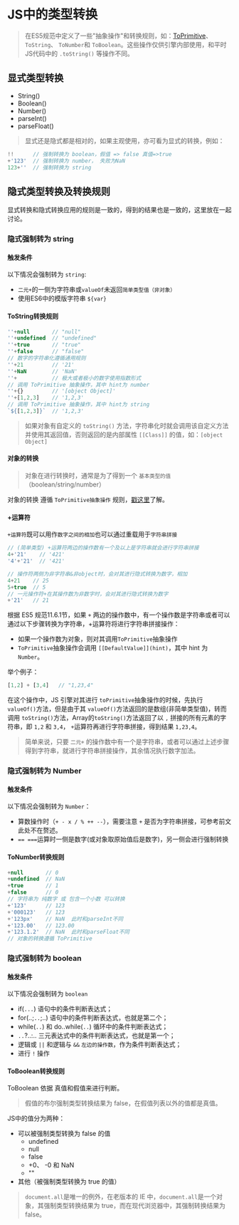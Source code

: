 # JS中的类型转换
<!-- toc -->

> 在ES5规范中定义了一些"抽象操作"和转换规则，如：[ToPrimitive](./toPrimitive.md)、 `ToString`、 `ToNumber`和 `ToBoolean`。这些操作仅供引擎内部使用，和平时JS代码中的 `.toString()` 等操作不同。

## 显式类型转换

- String()
- Boolean()
- Number()
- parseInt()
- parseFloat()

> 显式还是隐式都是相对的，如果主观使用，亦可看为显式的转换，例如：

```js
!!      // 强制转换为 boolean，假值 => false 真值=>true
+'123'  // 强制转换为 number， 失败为NaN
123+''  // 强制转换为 string
```

## 隐式类型转换及转换规则

显式转换和隐式转换应用的规则是一致的，得到的结果也是一致的，这里放在一起讨论。

### 隐式强制转为 string

#### 触发条件

以下情况会强制转为 `string`:

- `二元+`的一侧为字符串或`valueOf`未返回`简单类型值（非对象）`
- 使用ES6中的模版字符串 ``${var}``

#### ToString转换规则

```js
''+null       // "null"
''+undefined  // "undefined"
''+true       // "true"
''+false      // "false"
// 数字的字符串化遵循通用规则
''+21         // '21'
''+NaN        // 'NaN'
''+           // 极大或者极小的数字使用指数形式  
// 调用 ToPrimitive 抽象操作，其中 hint为 number
''+{}         // '[object Object]'
''+[1,2,3]    // '1,2,3'
// 调用 ToPrimitive 抽象操作，其中 hint为 string
`${[1,2,3]}`  // '1,2,3'
```

> 如果对象有自定义的 `toString()` 方法，字符串化时就会调用该自定义方法并使用其返回值，否则返回的是内部属性 `[[Class]]` 的值，如：`[object Object]`

#### 对象的转换

> 对象在进行转换时，通常是为了得到一个 `基本类型的值`（boolean/string/number）

对象的转换 遵循 `ToPrimitive抽象操作` 规则，[戳这里](./toPrimitive.md)了解。

#### +运算符

`+运算符`既可以用作`数字之间的相加`也可以通过重载用于`字符串拼接`

```js
// (简单类型) +运算符两边的操作数有一个及以上是字符串就会进行字符串拼接
4+'21'    // '421'
'4'+'21'  // '421'

// 操作符两侧为非字符串&非object时，会对其进行隐式转换为数字，相加
4+21    // 25
5+true  // 5
// 一元操作符+在其操作数为非数字时，会对其进行隐式转换为数字
+'21'   // 21
```

根据 ES5 规范11.6.1节，如果 `+` 两边的操作数中，有一个操作数是字符串或者可以通过以下步骤转换为字符串，+运算符将进行字符串拼接操作：

- 如果一个操作数为对象，则对其调用`ToPrimitive`抽象操作
- `ToPrimitive`抽象操作会调用 `[[DefaultValue]](hint)`，其中 hint 为 `Number`。

举个例子：

```js
[1,2] + [3,4]   // "1,23,4"
```

在这个操作中，JS 引擎对其进行 `toPrimitive`抽象操作的时候，先执行 `valueOf()`方法，但是由于其 `valueOf()`方法返回的是数组(非简单类型值)，转而调用 `toString()`方法，Array的`toString()`方法返回了以 `,` 拼接的所有元素的字符串，即 `1,2` 和 `3,4`， `+`运算符再进行字符串拼接，得到结果 `1,23,4`。

> 简单来说，只要 `二元+` 的操作数中有一个是字符串，或者可以通过上述步骤得到字符串，就进行字符串拼接操作，其余情况执行数字加法。

### 隐式强制转为 Number

#### 触发条件

以下情况会强制转为 `Number`：

- 算数操作时（`+ - x / % ++ --`），需要注意 `+` 是否为字符串拼接，可参考前文此处不在赘述。
- `== ===`运算时一侧是数字(或对象取原始值后是数字)，另一侧会进行强制转换

#### ToNumber转换规则

```js
+null       // 0
+undefined  // NaN
+true       // 1
+false      // 0
// 字符串为 纯数字 或 包含一个小数 可以转换
+'123'      // 123
+'000123'   // 123
+'123px'    // NaN  此时和parseInt不同  
+'123.00'   // 123.00
+'123.1.2'  // NaN  此时和parseFloat不同
// 对象的转换遵循 ToPrimitive

```

### 隐式强制转为 boolean

#### 触发条件

以下情况会强制转为 `boolean`

- if(`...`) 语句中的条件判断表达式；
- for(..;`..`;..) 语句中的条件判断表达式，也就是第二个；
- while(`..`) 和 do..while(`..`) 循环中的条件判断表达式；
- `..`?..:.. 三元表达式中的条件判断表达式，也就是第一个；
- 逻辑或 `||` 和逻辑与 `&&` `左边的操作数`，作为条件判断表达式；
- 进行 `!` 操作

#### ToBoolean转换规则

ToBoolean 依据 真值和假值来进行判断。

> 假值的布尔强制类型转换结果为 false，在假值列表以外的值都是真值。

JS中的值分为两种：

- 可以被强制类型转换为 false 的值
  - undefined
  - null
  - false
  - +0、 -0 和 NaN
  - ""
- 其他（被强制类型转换为 true 的值）

> `document.all`是唯一的例外，在老版本的 IE 中，`document.all`是一个对象，其强制类型转换结果为 true，而在现代浏览器中，其强制转换结果为 false。
